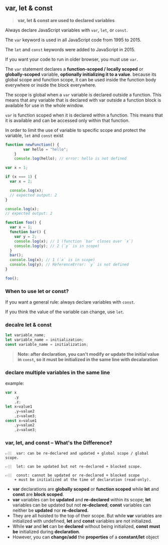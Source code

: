 ## var, let & const 
> **var, let & const are used to declared variables**

Always declare JavaScript variables with `var`, `let`, or `const`.

The `var` keyword is used in all JavaScript code from 1995 to 2015.

The `let` and `const` keywords were added to JavaScript in 2015.

If you want your code to run in older browser, you must use `var`.

The `var` statement declares a **function-scoped / locally scoped** or **globally-scoped** variable, **optionally initializing it to a value**.
because its global scope and function scope, it can be used inside the function body everywhere or inside the block everywhere.

The scope is global when a `var` variable is declared outside a function. This means that any variable that is declared with var outside a function block is available for use in the whole window.

`var` is function scoped when it is declared within a function. This means that it is available and can be accessed only within that function.

In order to limit the use of variable to specific scope and protect the variable, `let` and `const` exist

```js
function newFunction() {
        var hello = "hello";
    }
    console.log(hello); // error: hello is not defined
```
```js
var x = 1;

if (x === 1) {
  var x = 2;

  console.log(x);
  // expected output: 2
}

console.log(x);
// expected output: 2

```
```js
function foo() {
  var x = 1;
  function bar() {
    var y = 2;
    console.log(x); // 1 (function `bar` closes over `x`)
    console.log(y); // 2 (`y` is in scope)
  }
  bar();
  console.log(x); // 1 (`x` is in scope)
  console.log(y); // ReferenceError: `y` is not defined
}

foo();
```


### When to use let or const?
If you want a general rule: always declare variables with `const`.

If you think the value of the variable can change, use `let`.

### decalre let & const 
```js
let variable_name;
let variable_name = initialization;
const variable_name = initialization;
```

> **Note: after declaration, you can't modify or update the initial value in `const`, so it must be initialized in the same line with decalaration** 

### declare multiple variables in the same line
example:
```js
var x
    ,y
    ,z;
let x=value1
    ,y=value2
    ,z=value3;
const x=value1
    ,y=value2
    ,z=value3;
```

### var, let, and const – What's the Difference?
```
👉🏼  var: can be re-declared and updated + global scope / global scope.
```
```
👉🏼  let: can be updated but not re-declared + blocked scope.
```
```
👉🏼  const: cannot be updated or re-declared + blocked scope 
    + must be initialized at the time of declaration (read-only).
```

- **var** declarations are **globally scoped** or **function scoped** while **let** and **const** are **block scoped**.
- **var** variables can be **updated** and **re-declared** within its scope;  **let** variables can be updated but not **re-declared**;   **const** variables can neither be **updated** nor **re-declared.**
- They are all hoisted to the top of their scope. But while **var** variables are initialized with undefined, **let** and **const** variables are not initialized.
- While **var** and **let** can be **declared** without being initialized,  **const** **must be** initialized during **declaration**.
- However, you can **change/add** the **properties** of a **constant/let** object
